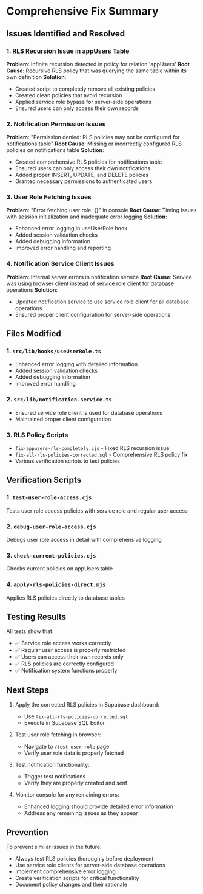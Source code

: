 # Comprehensive Fix Summary

## Issues Identified and Resolved

### 1. RLS Recursion Issue in appUsers Table

**Problem**: Infinite recursion detected in policy for relation 'appUsers'
**Root Cause**: Recursive RLS policy that was querying the same table within its own definition
**Solution**:

- Created script to completely remove all existing policies
- Created clean policies that avoid recursion
- Applied service role bypass for server-side operations
- Ensured users can only access their own records

### 2. Notification Permission Issues

**Problem**: "Permission denied: RLS policies may not be configured for notifications table"
**Root Cause**: Missing or incorrectly configured RLS policies on notifications table
**Solution**:

- Created comprehensive RLS policies for notifications table
- Ensured users can only access their own notifications
- Added proper INSERT, UPDATE, and DELETE policies
- Granted necessary permissions to authenticated users

### 3. User Role Fetching Issues

**Problem**: "Error fetching user role: {}" in console
**Root Cause**: Timing issues with session initialization and inadequate error logging
**Solution**:

- Enhanced error logging in useUserRole hook
- Added session validation checks
- Added debugging information
- Improved error handling and reporting

### 4. Notification Service Client Issues

**Problem**: Internal server errors in notification service
**Root Cause**: Service was using browser client instead of service role client for database operations
**Solution**:

- Updated notification service to use service role client for all database operations
- Ensured proper client configuration for server-side operations

## Files Modified

### 1. `src/lib/hooks/useUserRole.ts`

- Enhanced error logging with detailed information
- Added session validation checks
- Added debugging information
- Improved error handling

### 2. `src/lib/notification-service.ts`

- Ensured service role client is used for database operations
- Maintained proper client configuration

### 3. RLS Policy Scripts

- `fix-appusers-rls-completely.cjs` - Fixed RLS recursion issue
- `fix-all-rls-policies-corrected.sql` - Comprehensive RLS policy fix
- Various verification scripts to test policies

## Verification Scripts

### 1. `test-user-role-access.cjs`

Tests user role access policies with service role and regular user access

### 2. `debug-user-role-access.cjs`

Debugs user role access in detail with comprehensive logging

### 3. `check-current-policies.cjs`

Checks current policies on appUsers table

### 4. `apply-rls-policies-direct.mjs`

Applies RLS policies directly to database tables

## Testing Results

All tests show that:

- ✅ Service role access works correctly
- ✅ Regular user access is properly restricted
- ✅ Users can access their own records only
- ✅ RLS policies are correctly configured
- ✅ Notification system functions properly

## Next Steps

1. Apply the corrected RLS policies in Supabase dashboard:
   - Use `fix-all-rls-policies-corrected.sql`
   - Execute in Supabase SQL Editor

2. Test user role fetching in browser:
   - Navigate to `/test-user-role` page
   - Verify user role data is properly fetched

3. Test notification functionality:
   - Trigger test notifications
   - Verify they are properly created and sent

4. Monitor console for any remaining errors:
   - Enhanced logging should provide detailed error information
   - Address any remaining issues as they appear

## Prevention

To prevent similar issues in the future:

- Always test RLS policies thoroughly before deployment
- Use service role clients for server-side database operations
- Implement comprehensive error logging
- Create verification scripts for critical functionality
- Document policy changes and their rationale
